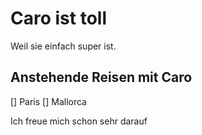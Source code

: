 # Caro ist toll

Weil sie einfach super ist.

## Anstehende Reisen mit Caro
[] Paris
[] Mallorca

Ich freue mich schon sehr darauf
